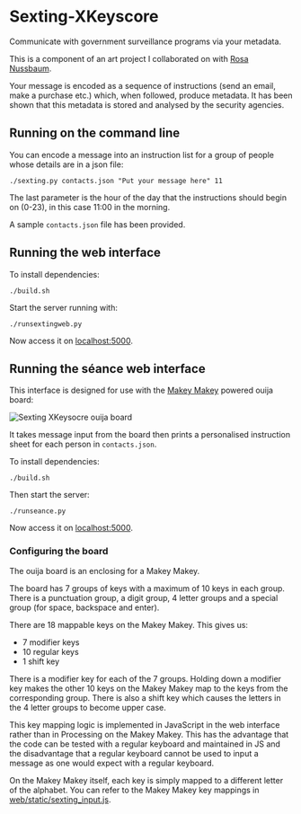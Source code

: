 # Sexting-XKeyscore

Communicate with government surveillance programs via your metadata.

This is a component of an art project I collaborated on with [Rosa Nussbaum](http://rosanussbaum.com/sexting-xkeyscore.html). 

Your message is encoded as a sequence of instructions (send an email, make a purchase etc.) which, when followed, produce metadata. It has been shown that this metadata is stored and analysed by the security agencies.

## Running on the command line

You can encode a message into an instruction list for a group of people whose details are in a json file:

    ./sexting.py contacts.json "Put your message here" 11

The last parameter is the hour of the day that the instructions should begin on (0-23), in this case 11:00 in the morning.

A sample `contacts.json` file has been provided.

## Running the web interface

To install dependencies:

    ./build.sh

Start the server running with:

    ./runsextingweb.py

Now access it on [localhost:5000](http://localhost:5000).

## Running the séance web interface

This interface is designed for use with the [Makey Makey](http://makeymakey.com) powered ouija board:

![Sexting XKeysocre ouija board](docs/ouija-board.png)

It takes message input from the board then prints a personalised instruction sheet for each person in `contacts.json`.

To install dependencies:

    ./build.sh

Then start the server:

    ./runseance.py

Now access it on [localhost:5000](http://localhost:5000).

### Configuring the board

The ouija board is an enclosing for a Makey Makey.

The board has 7 groups of keys with a maximum of 10 keys in each group.
There is a punctuation group, a digit group, 4 letter groups and a special group (for space, backspace and enter).

There are 18 mappable keys on the Makey Makey. This gives us:
- 7 modifier keys
- 10 regular keys
- 1 shift key

There is a modifier key for each of the 7 groups. Holding down a modifier key makes the other 10 keys on the Makey Makey map to the keys from the corresponding group.
There is also a shift key which causes the letters in the 4 letter groups to become upper case.

This key mapping logic is implemented in JavaScript in the web interface rather than in Processing on the Makey Makey.
This has the advantage that the code can be tested with a regular keyboard and maintained in JS and the disadvantage that a regular keyboard cannot be used to input a message as one would expect with a regular keyboard.

On the Makey Makey itself, each key is simply mapped to a different letter of the alphabet.
You can refer to the Makey Makey key mappings in [web/static/sexting_input.js](web/static/sexting_input.js). 
